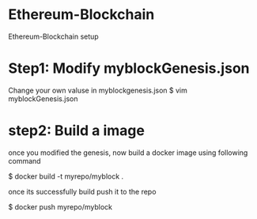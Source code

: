 # Ethereum-Blockchain
Ethereum-Blockchain setup

# Step1: Modify myblockGenesis.json

Change your own valuse in myblockgenesis.json
$ vim myblockGenesis.json

# step2: Build a image

once you modified the genesis, now build a docker image using following command

$ docker build -t myrepo/myblock .

once its successfully build push it to the repo

$ docker push myrepo/myblock
